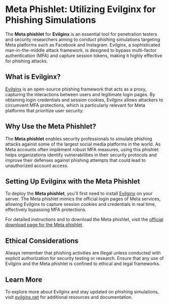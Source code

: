 # Meta Phishlet: Utilizing Evilginx for Phishing Simulations

The **Meta phishlet** for **Evilginx** is an essential tool for penetration testers and security researchers aiming to conduct phishing simulations targeting Meta platforms such as Facebook and Instagram. Evilginx, a sophisticated man-in-the-middle attack framework, is designed to bypass multi-factor authentication (MFA) and capture session tokens, making it highly effective for phishing attacks.

## What is Evilginx?

[Evilginx](https://evilginx.net) is an open-source phishing framework that acts as a proxy, capturing the interactions between users and legitimate login pages. By obtaining login credentials and session cookies, Evilginx allows attackers to circumvent MFA protections, which is particularly relevant for Meta platforms that prioritize user security.

## Why Use the Meta Phishlet?

The **Meta phishlet** enables security professionals to simulate phishing attacks against some of the largest social media platforms in the world. As Meta accounts often implement robust MFA measures, using this phishlet helps organizations identify vulnerabilities in their security protocols and improve their defenses against phishing attempts that could lead to unauthorized account access.

## Setting Up Evilginx with the Meta Phishlet

To deploy the **Meta phishlet**, you'll first need to install [Evilginx](https://evilginx.net) on your server. The Meta phishlet mimics the official login pages of Meta services, allowing Evilginx to capture session cookies and credentials in real time, effectively bypassing MFA protections.

For detailed instructions and to download the Meta phishlet, visit the [official download page for the Meta phishlet](https://evilginx.net/product/meta-phishlet-for-evilginx/).

## Ethical Considerations

Always remember that phishing activities are illegal unless conducted with explicit authorization for security testing or research. Ensure that any use of Evilginx and the Meta phishlet is confined to ethical and legal frameworks.

## Learn More

To explore more about Evilginx and stay updated on phishing simulations, visit [evilginx.net](https://evilginx.net) for additional resources and documentation.

